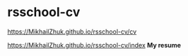 # rsschool-cv
 https://MikhailZhuk.github.io/rsschool-cv/cv

 https://MikhailZhuk.github.io/rsschool-cv/index **My resume**
